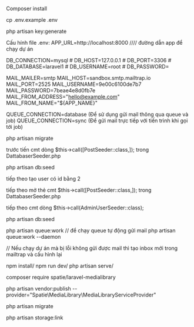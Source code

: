 Composer install

cp .env.example .env

php artisan key:generate

Cấu hính file .env:
APP_URL=http://localhost:8000 //// đường dẫn app để chạy dự án 

DB_CONNECTION=mysql # DB_HOST=127.0.0.1 # DB_PORT=3306 # DB_DATABASE=laravel1 # DB_USERNAME=root # DB_PASSWORD=

MAIL_MAILER=smtp
MAIL_HOST=sandbox.smtp.mailtrap.io
MAIL_PORT=2525
MAIL_USERNAME=9e00c6100de7b7
MAIL_PASSWORD=7beae4e8d0fb7e
MAIL_FROM_ADDRESS="hello@example.com"
MAIL_FROM_NAME="${APP_NAME}"

QUEUE_CONNECTION=database (Để sử dụng gửi mail thông qua queue và job)
QUEUE_CONNECTION=sync (Để gửi mail trực tiếp với tiến trình khi gọi tới job)

php artisan migrate

trước tiến cmt dòng $this->call([PostSeeder::class,]); trong DattabaserSeeder.php 

php artisan db:seed

tiếp theo tạo user có id bằng 2 
 
tiếp theo mở thẻ cmt $this->call([PostSeeder::class,]); trong DattabaserSeeder.php 

tiếp theo cmt dòng $this->call(AdminUserSeeder::class); 

php artisan db:seed

php artisan queue:work // để chạy queue tự động gửi mail php artisan queue:work --daemon

// Nếu chạy dự án mà bị lỗi không gửi được mail thì tạo inbox mới trong mailtrap và cấu hình lại

npm install/
npm run dev/
php artisan serve/


composer require spatie/laravel-medialibrary

php artisan vendor:publish --provider="Spatie\MediaLibrary\MediaLibraryServiceProvider"

php artisan migrate


php artisan storage:link